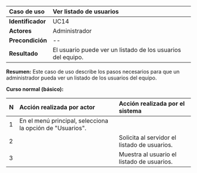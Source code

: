 | **Caso de uso**      | **Ver listado de usuarios** |
| :---        | :---        |
| **Identificador**      | UC14 |
| **Actores**      | Administrador |
| **Precondición**   | -- |
| **Resultado**   | El usuario puede ver un listado de los usuarios del equipo. |

**Resumen:**
Este caso de uso describe los pasos necesarios para que un administrador pueda ver un listado de los usuarios del equipo.

**Curso normal (básico):**

| **N**      | **Acción realizada por actor** | **Acción realizada por el sistema** |
| :---        | :---        | :---        |
| 1      | En el menú principal, selecciona la opción de "Usuarios". |  |
| 2      |  | Solicita al servidor el listado de usuarios. |
| 3      |  | Muestra al usuario el listado de usuarios. |
